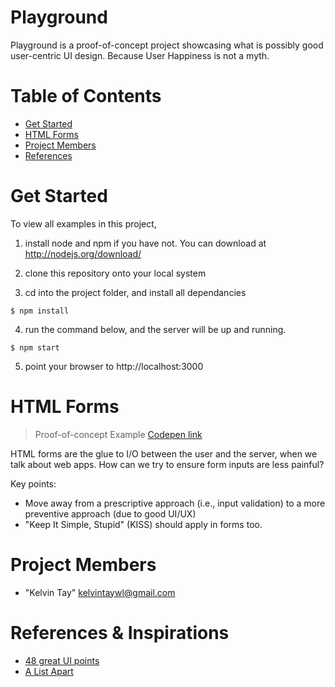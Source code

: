 Playground
==========

Playground is a proof-of-concept project showcasing what is possibly good user-centric UI design.
Because User Happiness is not a myth.


# Table of Contents
* [Get Started](#get-started) 
* [HTML Forms](#forms)
* [Project Members](#project-members)
* [References](#references)


# <a name="get-started"></a>Get Started

To view all examples in this project,
 
1. install node and npm if you have not. You can download at http://nodejs.org/download/

2. clone this repository onto your local system

3. cd into the project folder, and install all dependancies
```
$ npm install
```

4. run the command below, and the server will be up and running.

```
$ npm start
```

5. point your browser to http://localhost:3000


# <a name="forms"></a>HTML Forms

> Proof-of-concept Example [Codepen link](http://codepen.io/kelvintaywl/full/JjdhC/)

HTML forms are the glue to I/O between the user and the server, when we talk about web apps.
How can we try to ensure form inputs are less painful?

Key points:
- Move away from a prescriptive approach (i.e., input validation) to a more preventive approach (due to good UI/UX)
- "Keep It Simple, Stupid" (KISS) should apply in forms too.

# <a name="project-members"></a>Project Members
* "Kelvin Tay" <kelvintaywl@gmail.com>


# <a name="references"></a>References & Inspirations
* [48 great UI points](http://www.goodui.org)
* [A List Apart](http://alistapart.com)
